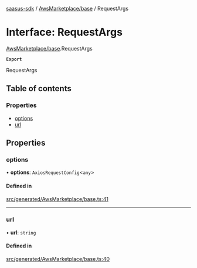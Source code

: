[saasus-sdk](../README.md) / [AwsMarketplace/base](../modules/AwsMarketplace_base.md) / RequestArgs

# Interface: RequestArgs

[AwsMarketplace/base](../modules/AwsMarketplace_base.md).RequestArgs

**`Export`**

RequestArgs

## Table of contents

### Properties

- [options](AwsMarketplace_base.RequestArgs.md#options)
- [url](AwsMarketplace_base.RequestArgs.md#url)

## Properties

### options

• **options**: `AxiosRequestConfig`\<`any`\>

#### Defined in

[src/generated/AwsMarketplace/base.ts:41](https://github.com/saasus-platform/saasus-sdk-javascript/blob/09ef427/src/generated/AwsMarketplace/base.ts#L41)

___

### url

• **url**: `string`

#### Defined in

[src/generated/AwsMarketplace/base.ts:40](https://github.com/saasus-platform/saasus-sdk-javascript/blob/09ef427/src/generated/AwsMarketplace/base.ts#L40)
